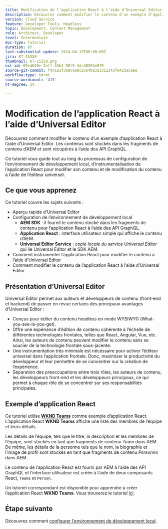 ```yaml
---
title: Modification de l’application React à l’aide d’Universal Editor
description: Découvrez comment modifier le contenu d’un exemple d’application React à l’aide d’Universal Editor.
version: Cloud Service
feature: Developer Tools, Headless
topic: Development, Content Management
role: Architect, Developer
level: Intermediate
doc-type: Tutorial
duration: 87
last-substantial-update: 2024-04-19T00:00:00Z
jira: KT-15359
thumbnail: KT-15359.png
exl-id: 69ed610e-2eff-43b3-98f9-3dc40594e879
source-git-commit: f4c621f3a9caa8c2c64b8323312343fe421a5aee
workflow-type: tm+mt
source-wordcount: '415'
ht-degree: 1%

---
```


# Modification de l’application React à l’aide d’Universal Editor

Découvrez comment modifier le contenu d’un exemple d’application React à l’aide d’Universal Editor. Les contenus sont stockés dans les fragments de contenu d’AEM et sont récupérés à l’aide des API GraphQL.

Ce tutoriel vous guide tout au long du processus de configuration de l’environnement de développement local, d’instrumentalisation de l’application React pour modifier son contenu et de modification du contenu à l’aide de l’éditeur universel.

## Ce que vous apprenez

Ce tutoriel couvre les sujets suivants :

- Aperçu rapide d’Universal Editor
- Configuration de l’environnement de développement local
   - **AEM SDK** : il fournit le contenu stocké dans les fragments de contenu pour l’application React à l’aide des API GraphQL.
   - **Application React** : interface utilisateur simple qui affiche le contenu d’AEM.
   - **Universal Editor Service** : _copie locale du service Universal Editor_ qui lie Universal Editor et le SDK AEM.
- Comment instrumenter l’application React pour modifier le contenu à l’aide d’Universal Editor
- Comment modifier le contenu de l’application React à l’aide d’Universal Editor


## Présentation d’Universal Editor

Universal Editor permet aux auteurs et développeurs de contenu (front-end et backend) de passer en revue certains des principaux avantages d’Universal Editor :

- Conçus pour éditer du contenu headless en mode WYSIWYG (What-you-see-is-you-get).
- Offre une expérience d’édition de contenu cohérente à l’échelle de différentes technologies frontales, telles que React, Angular, Vue, etc. Ainsi, les auteurs de contenu peuvent modifier le contenu sans se soucier de la technologie frontale sous-jacente.
- Une instrumentation très minimale est nécessaire pour activer l’éditeur universel dans l’application frontale. Donc, maximiser la productivité du développeur et leur permettre de se concentrer sur la création de l’expérience.
- Séparation des préoccupations entre trois rôles, les auteurs de contenu, les développeurs front-end et les développeurs principaux, ce qui permet à chaque rôle de se concentrer sur ses responsabilités principales.


## Exemple d’application React

Ce tutoriel utilise [**WKND Teams**](https://github.com/adobe/aem-guides-wknd-graphql/tree/main/basic-tutorial#react-app---basic-tutorial---teampersons) comme exemple d’application React. L’application React **WKND Teams** affiche une liste des membres de l’équipe et leurs détails.

Les détails de l’équipe, tels que le titre, la description et les membres de l’équipe, sont stockés en tant que fragments de contenu _Team_ dans AEM. De même, les détails de la personne tels que le nom, la biographie et l’image de profil sont stockés en tant que fragments de contenu _Personne_ dans AEM.

Le contenu de l’application React est fourni par AEM à l’aide des API GraphQL et l’interface utilisateur est créée à l’aide de deux composants React, `Teams` et `Person`.

Un tutoriel correspondant est disponible pour apprendre à créer l’application React **WKND Teams**. Vous trouverez le tutoriel [ici](https://experienceleague.adobe.com/en/docs/experience-manager-learn/getting-started-with-aem-headless/graphql/multi-step/overview).

## Étape suivante

Découvrez comment [configurer l’environnement de développement local](./local-development-setup.md).
